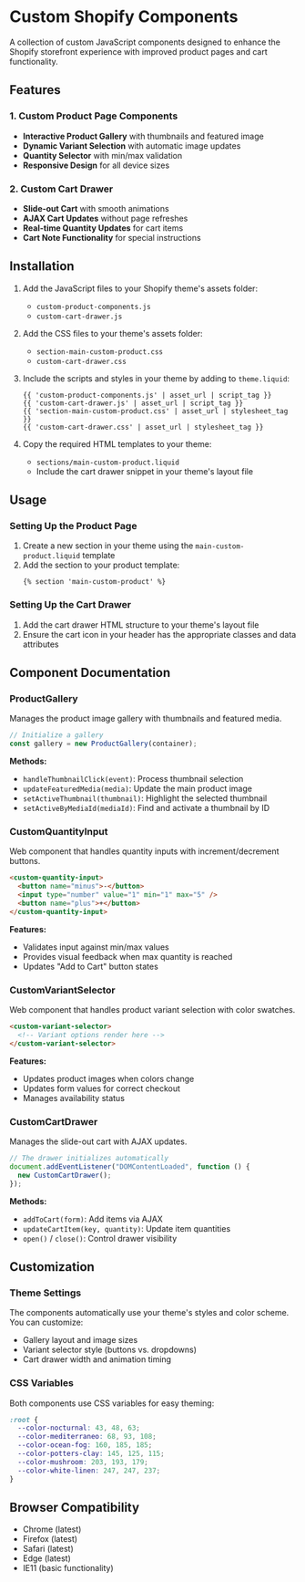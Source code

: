 # Custom Shopify Components

A collection of custom JavaScript components designed to enhance the Shopify storefront experience with improved product pages and cart functionality.

## Features

### 1. Custom Product Page Components

- **Interactive Product Gallery** with thumbnails and featured image
- **Dynamic Variant Selection** with automatic image updates
- **Quantity Selector** with min/max validation
- **Responsive Design** for all device sizes

### 2. Custom Cart Drawer

- **Slide-out Cart** with smooth animations
- **AJAX Cart Updates** without page refreshes
- **Real-time Quantity Updates** for cart items
- **Cart Note Functionality** for special instructions

## Installation

1. Add the JavaScript files to your Shopify theme's assets folder:

   - `custom-product-components.js`
   - `custom-cart-drawer.js`

2. Add the CSS files to your theme's assets folder:

   - `section-main-custom-product.css`
   - `custom-cart-drawer.css`

3. Include the scripts and styles in your theme by adding to `theme.liquid`:

   ```liquid
   {{ 'custom-product-components.js' | asset_url | script_tag }}
   {{ 'custom-cart-drawer.js' | asset_url | script_tag }}
   {{ 'section-main-custom-product.css' | asset_url | stylesheet_tag }}
   {{ 'custom-cart-drawer.css' | asset_url | stylesheet_tag }}
   ```

4. Copy the required HTML templates to your theme:
   - `sections/main-custom-product.liquid`
   - Include the cart drawer snippet in your theme's layout file

## Usage

### Setting Up the Product Page

1. Create a new section in your theme using the `main-custom-product.liquid` template
2. Add the section to your product template:
   ```liquid
   {% section 'main-custom-product' %}
   ```

### Setting Up the Cart Drawer

1. Add the cart drawer HTML structure to your theme's layout file
2. Ensure the cart icon in your header has the appropriate classes and data attributes

## Component Documentation

### ProductGallery

Manages the product image gallery with thumbnails and featured media.

```javascript
// Initialize a gallery
const gallery = new ProductGallery(container);
```

**Methods:**

- `handleThumbnailClick(event)`: Process thumbnail selection
- `updateFeaturedMedia(media)`: Update the main product image
- `setActiveThumbnail(thumbnail)`: Highlight the selected thumbnail
- `setActiveByMediaId(mediaId)`: Find and activate a thumbnail by ID

### CustomQuantityInput

Web component that handles quantity inputs with increment/decrement buttons.

```html
<custom-quantity-input>
  <button name="minus">-</button>
  <input type="number" value="1" min="1" max="5" />
  <button name="plus">+</button>
</custom-quantity-input>
```

**Features:**

- Validates input against min/max values
- Provides visual feedback when max quantity is reached
- Updates "Add to Cart" button states

### CustomVariantSelector

Web component that handles product variant selection with color swatches.

```html
<custom-variant-selector>
  <!-- Variant options render here -->
</custom-variant-selector>
```

**Features:**

- Updates product images when colors change
- Updates form values for correct checkout
- Manages availability status

### CustomCartDrawer

Manages the slide-out cart with AJAX updates.

```javascript
// The drawer initializes automatically
document.addEventListener("DOMContentLoaded", function () {
  new CustomCartDrawer();
});
```

**Methods:**

- `addToCart(form)`: Add items via AJAX
- `updateCartItem(key, quantity)`: Update item quantities
- `open()` / `close()`: Control drawer visibility

## Customization

### Theme Settings

The components automatically use your theme's styles and color scheme. You can customize:

- Gallery layout and image sizes
- Variant selector style (buttons vs. dropdowns)
- Cart drawer width and animation timing

### CSS Variables

Both components use CSS variables for easy theming:

```css
:root {
  --color-nocturnal: 43, 48, 63;
  --color-mediterraneo: 68, 93, 108;
  --color-ocean-fog: 160, 185, 185;
  --color-potters-clay: 145, 125, 115;
  --color-mushroom: 203, 193, 179;
  --color-white-linen: 247, 247, 237;
}
```

## Browser Compatibility

- Chrome (latest)
- Firefox (latest)
- Safari (latest)
- Edge (latest)
- IE11 (basic functionality)
